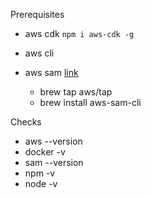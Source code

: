 Prerequisites

- aws cdk `npm i aws-cdk -g`
- aws cli
- aws sam [link](https://aws.amazon.com/serverless/sam/)

  - brew tap aws/tap
  - brew install aws-sam-cli

Checks

- aws --version
- docker -v
- sam --version
- npm -v
- node -v
